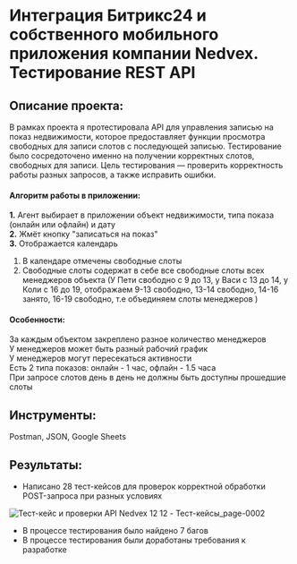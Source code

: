 # Интеграция Битрикс24 и собственного мобильного приложения компании Nedvex. Тестирование REST API

## Описание проекта:<br>
В рамках проекта я протестировала API для управления записью на показ недвижимости, которое предоставляет функции просмотра свободных для записи слотов с последующей записью. Тестирование было сосредоточено именно на получении корректных слотов, свободных для записи. Цель тестирования — проверить корректность работы разных запросов, а также исправить ошибки.
#### Алгоритм работы в приложении:<br>
**1.** Агент выбирает в приложении объект недвижимости, типа показа (онлайн или офлайн) и дату<br>
**2.** Жмёт кнопку "записаться на показ"<br>
**3.** Отображается календарь<br>
  1. В календаре отмечены свободные слоты<br>
  2. Свободные слоты содержат в себе все свободные слоты всех менеджеров объекта (У Пети свободно с 9 до 13, у Васи с 13 до 14, у Коли с 16 до 19, отображаем 9-13 свободно, 13-14 свободно, 14-16 занято, 16-19 свободно, т.е объединяем слоты менеджеров )<br>
#### Особенности:<br>
За каждым объектом закреплено разное количество менеджеров<br>
У менеджеров может быть разный рабочий график<br>
У менеджеров могут пересекаться активности<br>
Есть 2 типа показов: онлайн - 1 час, офлайн - 1.5 часа<br>
При запросе слотов день в день не должны быть доступны прошедшие слоты<br>
## Инструменты:<br>
Postman, JSON, Google Sheets
## Результаты:<br>
+ Написано 28 тест-кейсов для проверок корректной обработки POST-запроса при разных условиях
  
![Тест-кейс и проверки API Nedvex 12 12 - Тест-кейсы_page-0002](https://github.com/user-attachments/assets/37a8baa4-cdda-4cd6-9bd8-e9edd5a46bd7)


+ В процессе тестирования было найдено 7 багов
+ В процессе тестирования были доработаны требования к разработке
